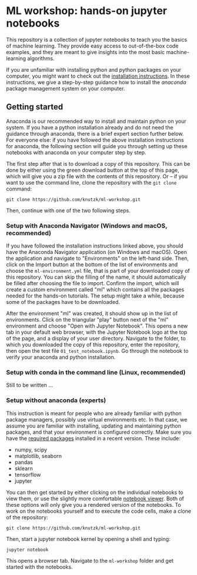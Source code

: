 # ML workshop: hands-on jupyter notebooks

This repository is a collection of jupyter notebooks to teach you the basics of machine learning. They provide easy access to out-of-the-box code examples, and they are meant to give insights into the most basic machine-learning algorithms.

If you are unfamiliar with installing python and python packages on your computer, you might want to check out the [installation instructions](INSTALLATION.md). In these instructions, we give a step-by-step guidance how to install the _anaconda_ package management system on your computer.


## Getting started

Anaconda is our recommended way to install and maintain python on your system. If you have a python installation already and do not need the guidance through anaconda, there is a brief expert section further below. For everyone else: if you have followed the above installation instructions for anaconda, the following section will guide you through setting up these notebooks with anaconda on your computer step by step.

The first step after that is to download a copy of this repository. This can be done by either using the green download button at the top of this page, which will give you a zip file with the contents of this repository. Or – if you want to use the command line, clone the repository with the `git clone` command:
```
git clone https://github.com/knutzk/ml-workshop.git
```
Then, continue with one of the two following steps.

### Setup with Anaconda Navigator (Windows and macOS, recommended)

If you have followed the installation instructions linked above, you should have the Anaconda Navigator application (on Windows and macOS). Open the application and navigate to "Environments" on the left-hand side. Then, click on the Import button at the bottom of the list of environments and choose the `ml-environment.yml` file, that is part of your downloaded copy of this repository. You can skip the filling of the name, it should automatically be filled after choosing the file to import. Confirm the import, which will create a custom environment called "ml" which contains all the packages needed for the hands-on tutorials. The setup might take a while, because some of the packages have to be downloaded.

After the environment "ml" was created, it should show up in the list of environments. Click on the triangular "play" button next of the "ml" environment and choose "Open with Jupyter Notebook". This opens a new tab in your default web browser, with the Jupyter Notebook logo at the top of the page, and a display of your user directory. Navigate to the folder, to which you downloaded the copy of this repository, enter the repository, then open the test file `01_test_notebook.ipynb`. Go through the notebook to verify your anaconda and python installation.

### Setup with conda in the command line (Linux, recommended)

Still to be written ...

### Setup without anaconda (experts)

This instruction is meant for people who are already familiar with python package managers, possibly use virtual environments etc. In that case, we assume you are familiar with installing, updating and maintaining python packages, and that your environment is configured correctly. Make sure you have the [required packages](ml-environment.yml) installed in a recent version. These include:
* numpy, scipy
* matplotlib, seaborn
* pandas
* sklearn
* tensorflow
* jupyter

You can then get started by either clicking on the individual notebooks to view them, or use the slightly more comfortable [notebook viewer](https://nbviewer.jupyter.org/github/knutzk/ml-workshop/). Both of these options will only give you a rendered version of the notebooks. To work on the notebooks yourself and to execute the code cells, make a clone of the repository:
```
git clone https://github.com/knutzk/ml-workshop.git
```
Then, start a jupyter notebook kernel by opening a shell and typing:
```
jupyter notebook
```
This opens a browser tab. Navigate to the `ml-workshop` folder and get started with the notebooks.
